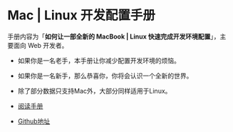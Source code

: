 Mac | Linux 开发配置手册
====================

手册内容为「**如何让一部全新的 MacBook | Linux 快速完成开发环境配置**」，主要面向 Web 开发者。


* 如果你是一名老手，本手册让你减少配置开发环境的烦恼。
* 如果你是一名新手，那么恭喜你，你将会认识一个全新的世界。
* 除了部分数据只支持Mac外，大部分同样适用于Linux。


* [阅读手册](http://aaaaaashu.gitbooks.io/mac-dev-setup/content/)
* [Github地址](https://github.com/echoOly/mac_tools)
